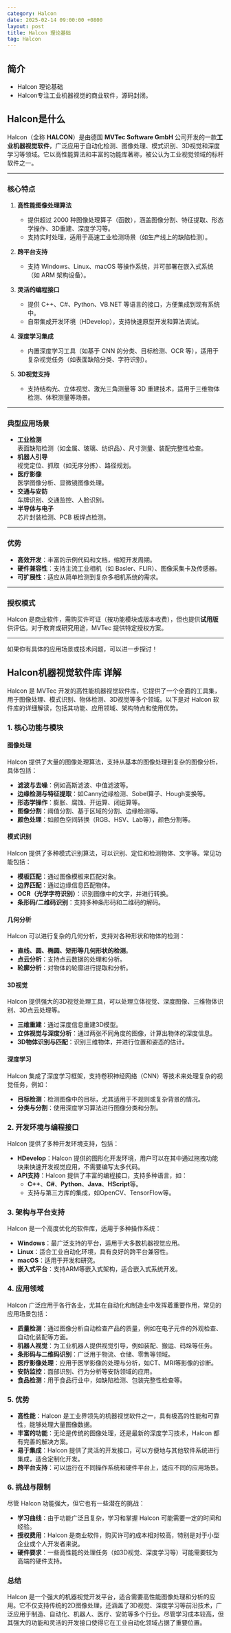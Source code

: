 ```yaml
---
category: Halcon
date: 2025-02-14 09:00:00 +0800
layout: post
title: Halcon 理论基础
tag: Halcon
---
```

## 简介

+ Halcon 理论基础
+ Halcon专注工业机器视觉的商业软件，源码封闭。

<!--more-->

## Halcon是什么

Halcon（全称 **HALCON**）是由德国 **MVTec Software GmbH** 公司开发的一款**工业机器视觉软件**，广泛应用于自动化检测、图像处理、模式识别、3D视觉和深度学习等领域。它以高性能算法和丰富的功能库著称，被公认为工业视觉领域的标杆软件之一。

---

### **核心特点**
1. **高性能图像处理算法**  
   - 提供超过 2000 种图像处理算子（函数），涵盖图像分割、特征提取、形态学操作、3D重建、深度学习等。
   - 支持实时处理，适用于高速工业检测场景（如生产线上的缺陷检测）。

2. **跨平台支持**  
   - 支持 Windows、Linux、macOS 等操作系统，并可部署在嵌入式系统（如 ARM 架构设备）。

3. **灵活的编程接口**  
   - 提供 C++、C#、Python、VB.NET 等语言的接口，方便集成到现有系统中。
   - 自带集成开发环境（HDevelop），支持快速原型开发和算法调试。

4. **深度学习集成**  
   - 内置深度学习工具（如基于 CNN 的分类、目标检测、OCR 等），适用于复杂视觉任务（如表面缺陷分类、字符识别）。

5. **3D视觉支持**  
   - 支持结构光、立体视觉、激光三角测量等 3D 重建技术，适用于三维物体检测、体积测量等场景。

---

### **典型应用场景**
- **工业检测**  
  表面缺陷检测（如金属、玻璃、纺织品）、尺寸测量、装配完整性检查。
- **机器人引导**  
  视觉定位、抓取（如无序分拣）、路径规划。
- **医疗影像**  
  医学图像分析、显微镜图像处理。
- **交通与安防**  
  车牌识别、交通监控、人脸识别。
- **半导体与电子**  
  芯片封装检测、PCB 板焊点检测。

---

### **优势**
- **高效开发**：丰富的示例代码和文档，缩短开发周期。
- **硬件兼容性**：支持主流工业相机（如 Basler、FLIR）、图像采集卡及传感器。
- **可扩展性**：适应从简单检测到复杂多相机系统的需求。

---

### **授权模式**
Halcon 是商业软件，需购买许可证（按功能模块或版本收费），但也提供**试用版**供评估。对于教育或研究用途，MVTec 提供特定授权方案。

---

如果你有具体的应用场景或技术问题，可以进一步探讨！

## Halcon机器视觉软件库 详解

Halcon 是 MVTec 开发的高性能机器视觉软件库，它提供了一个全面的工具集，用于图像处理、模式识别、物体检测、3D视觉等多个领域。以下是对 Halcon 软件库的详细解读，包括其功能、应用领域、架构特点和使用优势。

### 1. **核心功能与模块**

#### **图像处理**
Halcon 提供了大量的图像处理算法，支持从基本的图像处理到复杂的图像分析，具体包括：
- **滤波与去噪**：例如高斯滤波、中值滤波等。
- **边缘检测与特征提取**：如Canny边缘检测、Sobel算子、Hough变换等。
- **形态学操作**：膨胀、腐蚀、开运算、闭运算等。
- **图像分割**：阈值分割、基于区域的分割、边缘检测等。
- **颜色处理**：如颜色空间转换（RGB、HSV、Lab等），颜色分割等。

#### **模式识别**
Halcon 提供了多种模式识别算法，可以识别、定位和检测物体、文字等。常见功能包括：
- **模板匹配**：通过图像模板来匹配对象。
- **边界匹配**：通过边缘信息匹配物体。
- **OCR（光学字符识别）**：识别图像中的文字，并进行转换。
- **条形码/二维码识别**：支持多种条形码和二维码的解码。

#### **几何分析**
Halcon 可以进行复杂的几何分析，支持对各种形状和物体的检测：
- **直线、圆、椭圆、矩形等几何形状的检测**。
- **点云分析**：支持点云数据的处理和分析。
- **轮廓分析**：对物体的轮廓进行提取和分析。

#### **3D视觉**
Halcon 提供强大的3D视觉处理工具，可以处理立体视觉、深度图像、三维物体识别、3D点云处理等。
- **三维重建**：通过深度信息重建3D模型。
- **立体视觉与深度分析**：通过两张不同角度的图像，计算出物体的深度信息。
- **3D物体识别与匹配**：识别三维物体，并进行位置和姿态的估计。

#### **深度学习**
Halcon 集成了深度学习框架，支持卷积神经网络（CNN）等技术来处理复杂的视觉任务，例如：
- **目标检测**：检测图像中的目标，尤其适用于不规则或复杂背景的情况。
- **分类与分割**：使用深度学习算法进行图像分类和分割。

### 2. **开发环境与编程接口**

Halcon 提供了多种开发环境支持，包括：
- **HDevelop**：Halcon 提供的图形化开发环境，用户可以在其中通过拖拽功能块来快速开发视觉应用，不需要编写太多代码。
- **API支持**：Halcon 提供了丰富的编程接口，支持多种语言，如：
  - **C++**、**C#**、**Python**、**Java**、**HScript**等。
  - 支持与第三方库的集成，如OpenCV、TensorFlow等。
  
### 3. **架构与平台支持**
Halcon 是一个高度优化的软件库，适用于多种操作系统：
- **Windows**：最广泛支持的平台，适用于大多数机器视觉应用。
- **Linux**：适合工业自动化环境，具有良好的跨平台兼容性。
- **macOS**：适用于开发和研究。
- **嵌入式平台**：支持ARM等嵌入式架构，适合嵌入式系统开发。

### 4. **应用领域**

Halcon 广泛应用于各行各业，尤其在自动化和制造业中发挥着重要作用，常见的应用场景包括：
- **质量检测**：通过图像分析自动检查产品的质量，例如在电子元件的外观检查、自动化装配等方面。
- **机器人视觉**：为工业机器人提供视觉引导，例如装配、搬运、码垛等任务。
- **条形码与二维码识别**：广泛用于物流、仓储、零售等领域。
- **医疗影像处理**：应用于医学影像的处理与分析，如CT、MRI等影像的诊断。
- **安防监控**：面部识别、行为分析等安防领域的应用。
- **食品检测**：用于食品行业中，如缺陷检测、包装完整性检查等。

### 5. **优势**

- **高性能**：Halcon 是工业界领先的机器视觉软件之一，具有极高的性能和可靠性，能够处理大量图像数据。
- **丰富的功能**：无论是传统的图像处理，还是最新的深度学习技术，Halcon 都有完善的解决方案。
- **易于集成**：Halcon 提供了灵活的开发接口，可以方便地与其他软件系统进行集成，适合定制化开发。
- **跨平台支持**：可以运行在不同操作系统和硬件平台上，适应不同的应用场景。

### 6. **挑战与限制**
尽管 Halcon 功能强大，但它也有一些潜在的挑战：
- **学习曲线**：由于功能广泛且复杂，学习和掌握 Halcon 可能需要一定的时间和经验。
- **授权费用**：Halcon 是商业软件，购买许可的成本相对较高，特别是对于小型企业或个人开发者来说。
- **硬件要求**：一些高性能的处理任务（如3D视觉、深度学习等）可能需要较为高端的硬件支持。

### 总结
Halcon 是一个强大的机器视觉开发平台，适合需要高性能图像处理和分析的应用。它不仅支持传统的2D图像处理，还涵盖了3D视觉、深度学习等前沿技术，广泛应用于制造、自动化、机器人、医疗、安防等多个行业。尽管学习成本较高，但其强大的功能和灵活的开发接口使得它在工业自动化领域占据了重要位置。